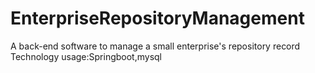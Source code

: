 # EnterpriseRepositoryManagement
A back-end software to manage a small enterprise's repository record
Technology usage:Springboot,mysql
